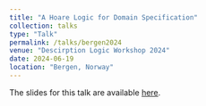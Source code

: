 ```yaml
---
title: "A Hoare Logic for Domain Specification"
collection: talks
type: "Talk"
permalink: /talks/bergen2024
venue: "Descirption Logic Workshop 2024"
date: 2024-06-19
location: "Bergen, Norway"
---
```


The slides for this talk are available [here](/files/Bergen24.pdf).
